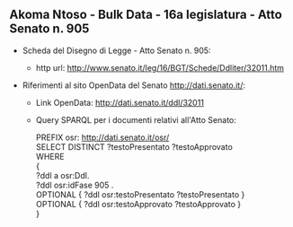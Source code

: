 ## Akoma Ntoso - Bulk Data - 16a legislatura - Atto Senato n. 905 ##

* Scheda del Disegno di Legge - Atto Senato n. 905:
	* http url: http://www.senato.it/leg/16/BGT/Schede/Ddliter/32011.htm

* Riferimenti al sito OpenData del Senato http://dati.senato.it/:
	* Link OpenData: http://dati.senato.it/ddl/32011
	* Query SPARQL per i documenti relativi all'Atto Senato:

        PREFIX osr: <http://dati.senato.it/osr/>  
		SELECT DISTINCT ?testoPresentato ?testoApprovato  
		WHERE  
		{  
		    ?ddl a osr:Ddl.  
		    ?ddl osr:idFase 905 .  
		    OPTIONAL { ?ddl osr:testoPresentato ?testoPresentato }  
		    OPTIONAL { ?ddl osr:testoApprovato ?testoApprovato }  
		}
		